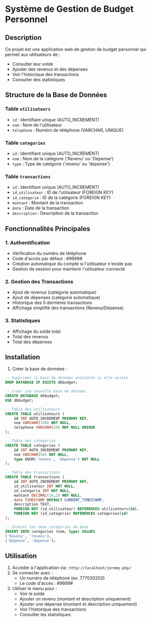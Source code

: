 # Système de Gestion de Budget Personnel

## Description
Ce projet est une application web de gestion de budget personnel qui permet aux utilisateurs de :
- Consulter leur solde
- Ajouter des revenus et des dépenses
- Voir l'historique des transactions
- Consulter des statistiques

## Structure de la Base de Données

### Table `utilisateurs`
- `id` : Identifiant unique (AUTO_INCREMENT)
- `nom` : Nom de l'utilisateur
- `telephone` : Numéro de téléphone (VARCHAR, UNIQUE)

### Table `categories`
- `id` : Identifiant unique (AUTO_INCREMENT)
- `nom` : Nom de la catégorie ('Revenu' ou 'Dépense')
- `type` : Type de catégorie ('revenu' ou 'depense')

### Table `transactions`
- `id` : Identifiant unique (AUTO_INCREMENT)
- `id_utilisateur` : ID de l'utilisateur (FOREIGN KEY)
- `id_categorie` : ID de la catégorie (FOREIGN KEY)
- `montant` : Montant de la transaction
- `date` : Date de la transaction
- `description` : Description de la transaction

## Fonctionnalités Principales

### 1. Authentification
- Vérification du numéro de téléphone
- Code d'accès par défaut : #9999#
- Création automatique du compte si l'utilisateur n'existe pas
- Gestion de session pour maintenir l'utilisateur connecté

### 2. Gestion des Transactions
- Ajout de revenus (catégorie automatique)
- Ajout de dépenses (catégorie automatique)
- Historique des 5 dernières transactions
- Affichage simplifié des transactions (Revenu/Dépense)

### 3. Statistiques
- Affichage du solde total
- Total des revenus
- Total des dépenses

## Installation

1. Créer la base de données :
```sql
-- Supprimer la base de données existante si elle existe
DROP DATABASE IF EXISTS dbbudget;

-- Créer une nouvelle base de données
CREATE DATABASE dbbudget;
USE dbbudget;

-- Table des utilisateurs
CREATE TABLE utilisateurs (
    id INT AUTO_INCREMENT PRIMARY KEY,
    nom VARCHAR(100) NOT NULL,
    telephone VARCHAR(20) NOT NULL UNIQUE
);

-- Table des catégories
CREATE TABLE categories (
    id INT AUTO_INCREMENT PRIMARY KEY,
    nom VARCHAR(50) NOT NULL,
    type ENUM('revenu', 'depense') NOT NULL
);

-- Table des transactions
CREATE TABLE transactions (
    id INT AUTO_INCREMENT PRIMARY KEY,
    id_utilisateur INT NOT NULL,
    id_categorie INT NOT NULL,
    montant DECIMAL(10,2) NOT NULL,
    date TIMESTAMP DEFAULT CURRENT_TIMESTAMP,
    description TEXT,
    FOREIGN KEY (id_utilisateur) REFERENCES utilisateurs(id),
    FOREIGN KEY (id_categorie) REFERENCES categories(id)
);

-- Insérer les deux catégories de base
INSERT INTO categories (nom, type) VALUES 
('Revenu', 'revenu'),
('Dépense', 'depense');
```

## Utilisation

1. Accéder à l'application via : `http://localhost/jeremy-php/`
2. Se connecter avec :
   - Un numéro de téléphone (ex: 777030202)
   - Le code d'accès : #9999#
3. Utiliser le menu pour :
   - Voir le solde
   - Ajouter un revenu (montant et description uniquement)
   - Ajouter une dépense (montant et description uniquement)
   - Voir l'historique des transactions
   - Consulter les statistiques 